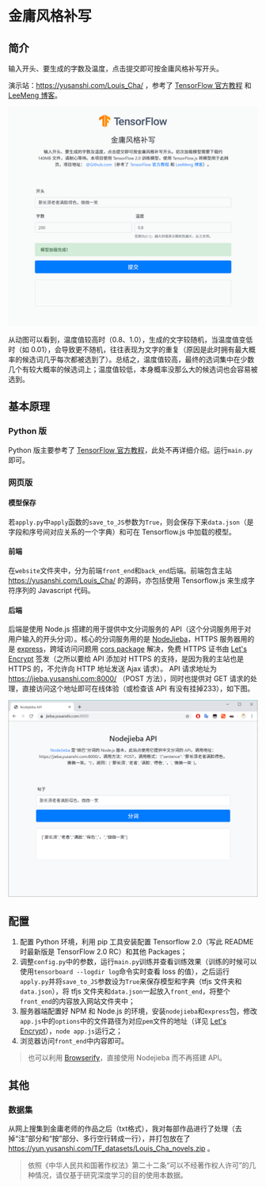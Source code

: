 # 金庸风格补写

## 简介

输入开头、要生成的字数及温度，点击提交即可按金庸风格补写开头。

演示站：https://yusanshi.com/Louis_Cha/ ，参考了 [TensorFlow 官方教程](https://www.tensorflow.org/beta/tutorials/text/text_generation) 和 [LeeMeng 博客](https://leemeng.tw/how-to-generate-interesting-text-with-tensorflow2-and-tensorflow-js.html)。

![1.gif](README.assets/1.gif)

从动图可以看到，温度值较高时（0.8、1.0），生成的文字较随机，当温度值变低时（如 0.01），会导致更不随机，往往表现为文字的重复（原因是此时拥有最大概率的候选词几乎每次都被选到了）。总结之，温度值较高，最终的选词集中在少数几个有较大概率的候选词上；温度值较低，本身概率没那么大的候选词也会容易被选到。

## 基本原理

### Python 版
Python 版主要参考了 [TensorFlow 官方教程](https://www.tensorflow.org/beta/tutorials/text/text_generation)，此处不再详细介绍。运行`main.py`即可。

### 网页版

#### 模型保存

若`apply.py`中`apply`函数的`save_to_JS`参数为`True`，则会保存下来`data.json`（是字段和序号间对应关系的一个字典）和可在 Tensorflow.js 中加载的模型。

#### 前端

在`website`文件夹中，分为前端`front_end`和`back_end`后端。前端包含主站 https://yusanshi.com/Louis_Cha/ 的源码，亦包括使用 Tensorflow.js 来生成字符序列的 Javascript 代码。

#### 后端

后端是使用 Node.js 搭建的用于提供中文分词服务的 API（这个分词服务用于对用户输入的开头分词）。核心的分词服务用的是 [NodeJieba](https://www.npmjs.com/package/nodejieba)，HTTPS 服务器用的是 [express](https://www.npmjs.com/package/express)，跨域访问问题用 [cors package](https://www.npmjs.com/package/cors) 解决，免费 HTTPS 证书由 [Let's Encrypt](https://letsencrypt.org/) 签发（之所以要给 API 添加对 HTTPS 的支持，是因为我的主站也是 HTTPS 的，不允许向 HTTP 地址发送 Ajax 请求）。 API 请求地址为 https://jieba.yusanshi.com:8000/ （POST 方法），同时也提供对 GET 请求的处理，直接访问这个地址即可在线体验（或检查该 API 有没有挂掉233），如下图。

![1566731287948](README.assets/1566731287948.png)



## 配置

1. 配置 Python 环境，利用 pip 工具安装配置 Tensorflow 2.0（写此 README 时最新版是 TensorFlow 2.0 RC）和其他 Packages；
2. 调整`config.py`中的参数，运行`main.py`训练并查看训练效果（训练的时候可以使用`tensorboard --logdir log`命令实时查看 loss 的值），之后运行`apply.py`并将`save_to_JS`参数设为`True`来保存模型和字典（tfjs 文件夹和`data.json`），将 tfjs 文件夹和`data.json`一起放入`front_end`，将整个`front_end`的内容放入网站文件夹中；
3. 服务器端配置好 NPM 和 Node.js 的环境，安装`nodejieba`和`express`包，修改`app.js`中的`options`中的文件路径为对应`pem`文件的地址（详见 [Let's Encrypt](https://letsencrypt.org/)），`node app.js`运行之；
4. 浏览器访问`front_end`中内容即可。

> 也可以利用 [Browserify](http://browserify.org/)，直接使用 Nodejieba 而不再搭建 API。

## 其他

### 数据集

从网上搜集到金庸老师的作品之后（txt格式），我对每部作品进行了处理（去掉“注”部分和“按”部分、多行空行转成一行），并打包放在了 https://yun.yusanshi.com/TF_datasets/Louis_Cha_novels.zip 。

> 依照《中华人民共和国著作权法》第二十二条“可以不经著作权人许可”的几种情况，请仅基于研究深度学习的目的使用本数据。

